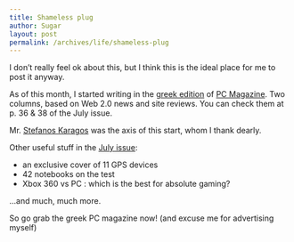 ```yaml
---
title: Shameless plug
author: Sugar
layout: post
permalink: /archives/life/shameless-plug
---
```

I don&#8217;t really feel ok about this, but I think this is the ideal place for me to post it anyway.

As of this month, I started writing in the [greek edition][1] of [PC Magazine][2]. Two columns, based on Web 2.0 news and site reviews. You can check them at p. 36 &#038; 38 of the July issue.

Mr. [Stefanos Karagos][3] was the axis of this start, whom I thank dearly.

Other useful stuff in the [July issue][4]:

*   an exclusive cover of 11 GPS devices
*   42 notebooks on the test
*   Xbox 360 vs PC : which is the best for absolute gaming?

&#8230;and much, much more.

So go grab the greek PC magazine now! (and excuse me for advertising myself)

 [1]: http://www.e-pcmag.gr/
 [2]: http://www.pcmag.com/
 [3]: http://www.karagos.com
 [4]: http://www.e-pcmag.gr/modules/pcmag0/index.php?id=40

